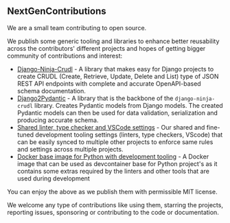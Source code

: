 ## NextGenContributions

We are a small team contributing to open source.

We publish some generic tooling and libraries to enhance better reusability across the contributors' different projects and hopes of getting bigger community of contributions and interest:

- [Django-Ninja-Crudl](https://github.com/NextGenContributions/django-ninja-crudl) - A library that makes easy for Django projects to create CRUDL (Create, Retrieve, Update, Delete and List) type of JSON REST API endpoints with complete and accurate OpenAPI-based schema documentation.
- [Django2Pydantic](https://github.com/NextGenContributions/django2pydantic) - A library that is the backbone of the `django-ninja-crudl` library. Creates Pydantic models from Django models. The created Pydantic models can then be used for data validation, serialization and producing accurate schema.
- [Shared linter, type checker and VSCode settings](https://github.com/NextGenContributions/.nitpick) - Our shared and fine-tuned development tooling settings (linters, type checkers, VScode) that can be easily synced to multiple other projects to enforce same rules and settings across multiple projects.
- [Docker base image for Python with development tooling](https://github.com/NextGenContributions/python-dev-image) - A Docker image that can be used as devcontainer base for Python project's as it contains some extras required by the linters and other tools that are used during development

You can enjoy the above as we publish them with permissible MIT license.

We welcome any type of contributions like using them, starring the projects, reporting issues, sponsoring or contributing to the code or documentation.
